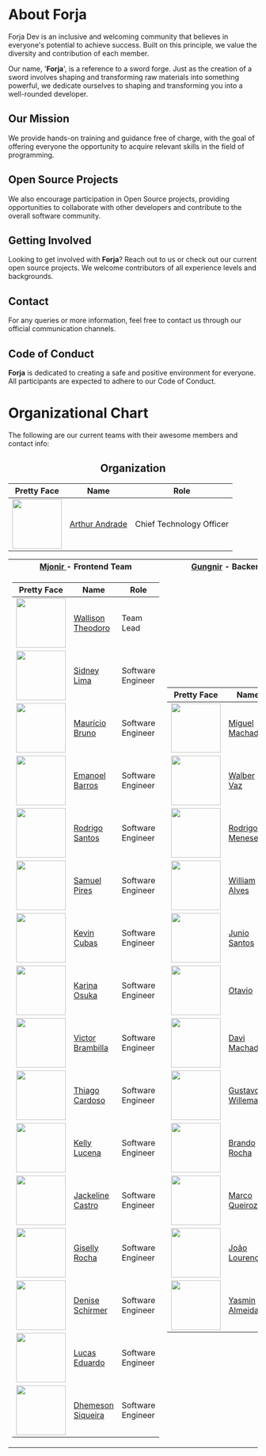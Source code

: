 # About Forja

Forja Dev is an inclusive and welcoming community that believes in everyone's potential to achieve success. Built on this principle, we value the diversity and contribution of each member.

Our name, '**Forja**', is a reference to a sword forge. Just as the creation of a sword involves shaping and transforming raw materials into something powerful, we dedicate ourselves to shaping and transforming you into a well-rounded developer.

## Our Mission

We provide hands-on training and guidance free of charge, with the goal of offering everyone the opportunity to acquire relevant skills in the field of programming.

## Open Source Projects

We also encourage participation in Open Source projects, providing opportunities to collaborate with other developers and contribute to the overall software community.

## Getting Involved

Looking to get involved with **Forja**? Reach out to us or check out our current open source projects. We welcome contributors of all experience levels and backgrounds.

## Contact

For any queries or more information, feel free to contact us through our official communication channels.

## Code of Conduct

**Forja** is dedicated to creating a safe and positive environment for everyone. All participants are expected to adhere to our Code of Conduct.

# Organizational Chart

The following are our current teams with their awesome members and contact info:
<div align="center">
	
## Organization
| Pretty Face | Name | Role |
| -------------- | ------------- | ------------- |
| <img src="https://github.com/arthur404dev.png" width="100"> | [Arthur Andrade](https://github.com/arthur404dev) |  Chief Technology Officer |

<table>
<tr>
	<th>
		<a href="https://github.com/orgs/forjadev/teams/mjollnir"> Mjonir </a> - Frontend Team
	</th>
	<th>
		<a href="https://github.com/orgs/forjadev/teams/gungnir"> Gungnir</a> - Backend Team
	</th>
</tr>
  
<td>

| Pretty Face | Name | Role |
| -------------- | ------------- | ------------- |
| <img src="https://github.com/wtheodoro.png" width="100"> | [Wallison Theodoro](https://github.com/wtheodoro) |  Team Lead |
| <img src="https://github.com/GreenProgramDev.png" width="100"> | [Sidney Lima](https://github.com/GreenProgramDev) |  Software Engineer |
| <img src="https://github.com/MBrunoS.png" width="100"> | [Maurício Bruno](https://github.com/MBrunoS) | Software Engineer |
| <img src="https://github.com/ebarross.png" width="100"> | [Emanoel Barros](https://github.com/ebarross) | Software Engineer |
| <img src="https://github.com/rodrigosantosdev.png" width="100"> | [Rodrigo Santos](https://github.com/rodrigosantosdev) | Software Engineer |
| <img src="https://github.com/SamuelPires1999.png" width="100"> | [Samuel Pires](https://github.com/SamuelPires1999) | Software Engineer |
| <img src="https://github.com/kevinCubas.png" width="100"> | [Kevin Cubas](https://github.com/kevinCubas) | Software Engineer |
| <img src="https://github.com/kari-osk.png" width="100"> | [Karina Osuka](https://github.com/kari-osk) | Software Engineer |
| <img src="https://github.com/victorbrambilla.png" width="100"> | [Victor Brambilla](https://github.com/victorbrambilla) | Software Engineer |
| <img src="https://github.com/Tlcardoso.png" width="100"> | [Thiago Cardoso](https://github.com/Tlcardoso) | Software Engineer |
| <img src="https://github.com/kleck-lucena.png" width="100"> | [Kelly Lucena](https://github.com/kleck-lucena) | Software Engineer |
| <img src="https://github.com/JCastro456.png" width="100"> | [Jackeline Castro](https://github.com/JCastro456) | Software Engineer |
| <img src="https://github.com/Gisellyrock.png" width="100"> | [Giselly Rocha](https://github.com/Gisellyrock) | Software Engineer |
| <img src="https://github.com/deniseschirmer.png" width="100"> | [Denise Schirmer](https://github.com/deniseschirmer) | Software Engineer |
| <img src="https://github.com/lucaseduardocrp.png" width="100"> | [Lucas Eduardo](https://github.com/lucaseduardocrp) | Software Engineer |
| <img src="https://github.com/DhemesonSiqueira.png" width="100"> | [Dhemeson Siqueira](https://github.com/DhemesonSiqueira) | Software Engineer |
</td>

<td>

| Pretty Face | Name | Role |
| -------------- | ------------- | ------------- |
| <img src="https://github.com/miguelmachado-dev.png" width="100"> | [Miguel Machado](https://github.com/miguelmachado-dev) |  Team Lead |
| <img src="https://github.com/walber-vaz.png" width="100"> | [Walber Vaz](https://github.com/walber-vaz) |  Software Engineer |
| <img src="https://github.com/rodrigofmeneses.png" width="100"> | [Rodrigo Meneses](https://github.com/rodrigofmeneses) |  Software Engineer |
| <img src="https://github.com/Sevlak.png" width="100"> | [William Alves](https://github.com/Sevlak) |  Software Engineer |
| <img src="https://github.com/junio12o.png" width="100"> | [Junio Santos](https://github.com/junio12o) |  Software Engineer |
| <img src="https://github.com/OtavioSC.png" width="100"> | [Otavio](https://github.com/OtavioSC) |  Software Engineer |
| <img src="https://github.com/machadondavi.png" width="100"> | [Davi Machado](https://github.com/machadondavi) |  Software Engineer |
| <img src="https://github.com/guswillemann.png" width="100"> | [Gustavo Willemann](https://github.com/guswillemann) |  Software Engineer |
| <img src="https://github.com/Bran00.png" width="100"> | [Brando Rocha](https://github.com/Bran00) |  Software Engineer |
| <img src="https://github.com/MarkimQ.png" width="100"> | [Marco Queiroz](https://github.com/MarkimQ) |  Software Engineer |
| <img src="https://github.com/joaodslourenco.png" width="100"> | [João Lourenço](https://github.com/joaodslourenco) |  Software Engineer |
| <img src="https://github.com/YasminAlmeida.png" width="100"> | [Yasmin Almeida](https://github.com/YasminAlmeida) |  Software Engineer |

</td>

</table>
</div>